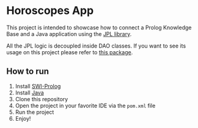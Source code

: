 # Horoscopes App
This project is intended to showcase how to connect a Prolog Knowledge Base and a Java application using the [JPL library](https://jpl7.org/index). 

All the JPL logic is decoupled inside DAO classes. If you want to see its usage on this project please refer to [this package]().

## How to run
1. Install [SWI-Prolog](https://www.swi-prolog.org/)
3. Install [Java](https://www.java.com/en/download/)
4. Clone this repository
5. Open the project in your favorite IDE via the `pom.xml` file
6. Run the project
7. Enjoy!

